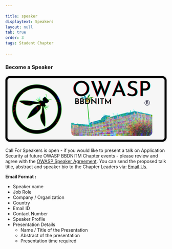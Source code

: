 ```yaml
---

title: speaker
displaytext: Speakers
layout: null
tab: true
order: 3
tags: Student Chapter

---
```


<h3>Become a Speaker</h3>

<img src="assets/images/Logo.png"/>

Call For Speakers is open - if you would like to present a talk on Application Security at future OWASP BBDNITM Chapter events - please review and agree with the [OWASP Speaker Agreement](https://owasp.org/www-policy/legal/speaker-agreement).
You can send the proposed talk title, abstract and speaker bio to the Chapter Leaders via:
[Email Us](mailto:aman.srivastava@owasp.org).

**Email Format :**

- Speaker name
- Job Role
- Company / Organization
- Country
- Email ID
- Contact Number
- Speaker Profile
- Presentation Details
    - Name / Title of the Presentation
    - Abstract of the presentation
    - Presentation time required
